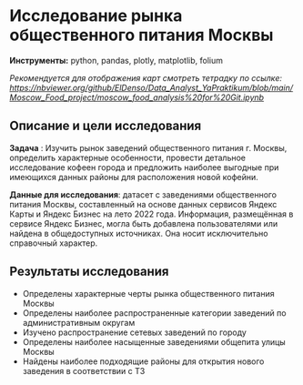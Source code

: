 # Исследование рынка общественного питания Москвы
**Инструменты:**  	python, pandas, plotly, matplotlib, folium

*Рекомендуется для отображения карт смотреть тетрадку по ссылке: https://nbviewer.org/github/ElDenso/Data_Analyst_YaPraktikum/blob/main/Moscow_Food_project/moscow_food_analysis%20for%20Git.ipynb*

## Описание и цели исследования
**Задача** : Изучить рынок заведений общественного питания г. Москвы, определить характерные особенности, провести детальное исследование кофеен города и предложить наиболее выгодные при имеющихся данных районы для расположения новой кофейни.

**Данные для исследования**: датасет с заведениями общественного питания Москвы, составленный на основе данных сервисов Яндекс Карты и Яндекс Бизнес на лето 2022 года. Информация, размещённая в сервисе Яндекс Бизнес, могла быть добавлена пользователями или найдена в общедоступных источниках. Она носит исключительно справочный характер.

## Результаты исследования

* Определены характерные черты рынка общественного питания Москвы
* Определены наиболее распространенные категории заведений по административным округам
* Изучено распространение сетевых заведений по городу
* Определены наиболее насыщенные заведениями общепита улицы Москвы
* Найдены наиболее подходящие районы для открытия нового заведения в соответствии с ТЗ
